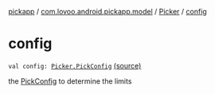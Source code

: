 [pickapp](../../index.md) / [com.lovoo.android.pickapp.model](../index.md) / [Picker](index.md) / [config](./config.md)

# config

`val config: `[`Picker.PickConfig`](-pick-config/index.md) [(source)](https://github.com/lovoo/android-pickpic/blob/master/pickapp/pickapp/src/main/kotlin/com/lovoo/android/pickapp/model/Picker.kt#L33)

the [PickConfig](-pick-config/index.md) to determine the limits

